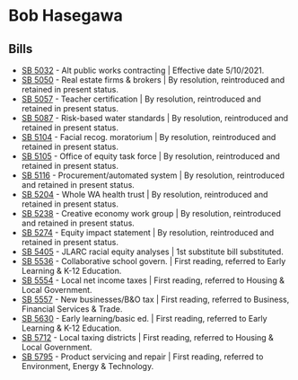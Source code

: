 # Bob Hasegawa
## Bills
* [SB 5032](/bill/2021-22/sb/5032/) - Alt public works contracting | Effective date 5/10/2021.
* [SB 5050](/bill/2021-22/sb/5050/) - Real estate firms & brokers | By resolution, reintroduced and retained in present status.
* [SB 5057](/bill/2021-22/sb/5057/) - Teacher certification | By resolution, reintroduced and retained in present status.
* [SB 5087](/bill/2021-22/sb/5087/) - Risk-based water standards | By resolution, reintroduced and retained in present status.
* [SB 5104](/bill/2021-22/sb/5104/) - Facial recog. moratorium | By resolution, reintroduced and retained in present status.
* [SB 5105](/bill/2021-22/sb/5105/) - Office of equity task force | By resolution, reintroduced and retained in present status.
* [SB 5116](/bill/2021-22/sb/5116/) - Procurement/automated system | By resolution, reintroduced and retained in present status.
* [SB 5204](/bill/2021-22/sb/5204/) - Whole WA health trust | By resolution, reintroduced and retained in present status.
* [SB 5238](/bill/2021-22/sb/5238/) - Creative economy work group | By resolution, reintroduced and retained in present status.
* [SB 5274](/bill/2021-22/sb/5274/) - Equity impact statement | By resolution, reintroduced and retained in present status.
* [SB 5405](/bill/2021-22/sb/5405/) - JLARC racial equity analyses | 1st substitute bill substituted.
* [SB 5536](/bill/2021-22/sb/5536/) - Collaborative school govern. | First reading, referred to Early Learning & K-12 Education.
* [SB 5554](/bill/2021-22/sb/5554/) - Local net income taxes | First reading, referred to Housing & Local Government.
* [SB 5557](/bill/2021-22/sb/5557/) - New businesses/B&O tax | First reading, referred to Business, Financial Services & Trade.
* [SB 5630](/bill/2021-22/sb/5630/) - Early learning/basic ed. | First reading, referred to Early Learning & K-12 Education.
* [SB 5712](/bill/2021-22/sb/5712/) - Local taxing districts | First reading, referred to Housing & Local Government.
* [SB 5795](/bill/2021-22/sb/5795/) - Product servicing and repair | First reading, referred to Environment, Energy & Technology.
